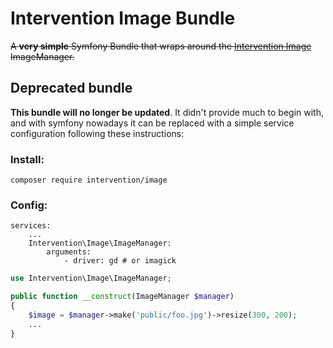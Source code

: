 # Intervention Image Bundle
~~A **very simple** Symfony Bundle that wraps around the [Intervention Image](http://image.intervention.io) ImageManager.~~

## Deprecated bundle
**This bundle will no longer be updated**. It didn't provide much to begin with,
and with symfony nowadays it can be replaced with a simple service configuration
following these instructions:

### Install:
```
composer require intervention/image
```

### Config:
```
services:
    ...
    Intervention\Image\ImageManager:
        arguments:
            - driver: gd # or imagick
```

```PHP
use Intervention\Image\ImageManager;

public function __construct(ImageManager $manager)
{
    $image = $manager->make('public/foo.jpg')->resize(300, 200);
    ...
}
```

